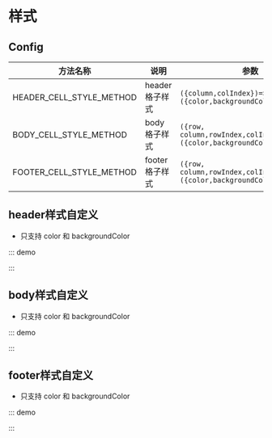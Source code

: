 # 样式

## Config

| 方法名称                 | 说明            | 参数                                                                 |
| ------------------------ | --------------- | -------------------------------------------------------------------- |
| HEADER_CELL_STYLE_METHOD | header 格子样式 | `({column,colIndex})=>({color,backgroundColor})`                     |
| BODY_CELL_STYLE_METHOD   | body 格子样式   | `({row, column,rowIndex,colIndex,value})=>({color,backgroundColor})` |
| FOOTER_CELL_STYLE_METHOD | footer 格子样式 | `({row, column,rowIndex,colIndex,value})=>({color,backgroundColor})` |



## header样式自定义

-   只支持 color 和 backgroundColor

::: demo

<d-iframe src="/cell-style/header.html" style="min-height:220px"></d-iframe>
:::

## body样式自定义

-   只支持 color 和 backgroundColor

::: demo

<d-iframe src="/cell-style/body.html" style="min-height:220px"></d-iframe>
:::

## footer样式自定义

-   只支持 color 和 backgroundColor

::: demo

<d-iframe src="/cell-style/footer.html" style="min-height:320px"></d-iframe>
:::
